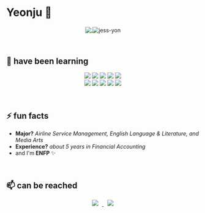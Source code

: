 # Yeonju 👯

<p align="center">
  <a href="https://github.com/anuraghazra/github-readme-stats">
    <img align="center" src="https://github-readme-stats.vercel.app/api?username=jess-yon&hide=stars,issues&count_private=true&include_all_commits=true&show_icons=true&line_height=30&theme=flag-india" />
  </a>
  
  <img align="center" src="https://github-readme-streak-stats.herokuapp.com/?user=jess-yon&theme=flag-india" alt="jess-yon" />
</p>

<br />

## 🌱 have been learning ##

<p align="center">

  <img src="https://img.shields.io/badge/JavaScript-F7DF1E?style=flat-square&logo=javascript&logoColor=black">
  <img src="https://img.shields.io/badge/TypeScript-3178C6?style=flat-square&logo=typescript&logoColor=black">
  <img src="https://img.shields.io/badge/HTML5-E34F26?style=flat-square&logo=html5&logoColor=white">
  <img src="https://img.shields.io/badge/CSS3-1572B6?style=flat-square&logo=css3&logoColor=white">
  <img src="https://img.shields.io/badge/Sass-CC6699?style=flat-square&logo=sass&logoColor=white">
  
  <br />
  <img src="https://img.shields.io/badge/React-61DAFB?style=flat-square&logo=react&logoColor=black">
  <img src="https://img.shields.io/badge/Node.js-339933?style=flat-square&logo=node-dot-js&logoColor=white">
  <img src="https://img.shields.io/badge/MySQL-4479A1?style=flat-square&logo=mysql&logoColor=white">
    <img src="https://img.shields.io/badge/MongoDB-47A248?style=flat-square&logo=mongodb&logoColor=white">
  <img src="https://img.shields.io/badge/Amazon AWS-232F3E?style=flat-square&logo=Amazon%20AWS&logoColor=white">

</p>



<br />

## ⚡ fun facts ##
- **Major?**  *Airline Service Management, English Language & Literature, and Media Arts*
- **Experience?**  *about 5 years in Financial Accounting*
- and I'm **ENFP** ✨


<br />

## 📫 can be reached ##
<p align="center">
  <a href="mailto:jess2yon@gmail.com"> <img src="https://img.shields.io/badge/Gmail-d14836?style=flat-square&logo=Gmail&logoColor=white&link=mailto:jessy2yon@gmail.com" style="height : auto; margin-left : 10px; margin-right : 10px;"/>
  </a>
  <a href="https://b.link/yessy-til"> <img src="https://img.shields.io/badge/Notion-000000?style=flat-square&logo=Notion&logoColor=white&link=https://b.link/yessy-til" style="height : auto; margin-left : 10px; margin-right : 10px;"/>
  </a>
</p>




<!-- - 📫 How to reach me: **jessy2yon@gmail.com** -->



<!--
**jess-yon/jess-yon** is a ✨ _special_ ✨ repository because its `README.md` (this file) appears on your GitHub profile.

Here are some ideas to get you started:

- 🔭 I’m currently working on ...
- 🌱 I’m currently learning ...
- 👯 I’m looking to collaborate on ...
- 🤔 I’m looking for help with ...
- 💬 Ask me about ...
- 📫 How to reach me: ...
- 😄 Pronouns: ...
- ⚡ Fun fact: ...
-->
